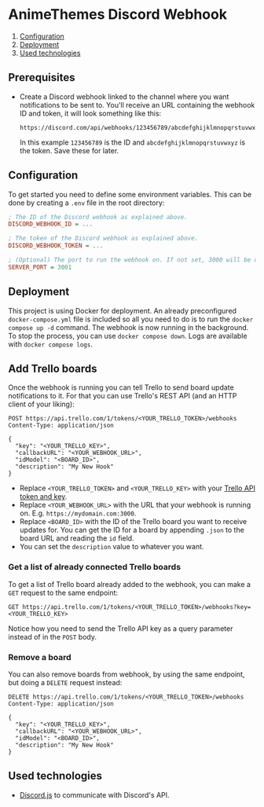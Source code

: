 # AnimeThemes Discord Webhook

1. [Configuration](#configuration)
2. [Deployment](#deployment)
3. [Used technologies](#used-technologies)

## Prerequisites

- Create a Discord webhook linked to the channel where you want notifications to be sent to. You'll receive an URL
  containing the webhook ID and token, it will look something like this:
  ```
  https://discord.com/api/webhooks/123456789/abcdefghijklmnopqrstuvwxyz
  ```
  In this example `123456789` is the ID and `abcdefghijklmnopqrstuvwxyz` is the token. Save these for later.

## Configuration

To get started you need to define some environment variables. This can be done by creating a `.env` file in the
root directory:

```ini
; The ID of the Discord webhook as explained above.
DISCORD_WEBHOOK_ID = ...

; The token of the Discord webhook as explained above.
DISCORD_WEBHOOK_TOKEN = ...

; (Optional) The port to run the webhook on. If not set, 3000 will be used.
SERVER_PORT = 3001
```

## Deployment

This project is using Docker for deployment. An already preconfigured `docker-compose.yml` file is included so all you
need to do is to run the `docker compose up -d` command. The webhook is now running in the background. To stop the
process, you can use `docker compose down`. Logs are available with `docker compose logs`.

## Add Trello boards

Once the webhook is running you can tell Trello to send board update notifications to it. For that you can use Trello's
REST API (and an HTTP client of your liking):

```http request
POST https://api.trello.com/1/tokens/<YOUR_TRELLO_TOKEN>/webhooks
Content-Type: application/json

{
  "key": "<YOUR_TRELLO_KEY>",
  "callbackURL": "<YOUR_WEBHOOK_URL>",
  "idModel": "<BOARD_ID>",
  "description": "My New Hook"
}
```

- Replace `<YOUR_TRELLO_TOKEN>` and `<YOUR_TRELLO_KEY>` with your [Trello API token and key](https://developer.atlassian.com/cloud/trello/guides/rest-api/api-introduction/).
- Replace `<YOUR_WEBHOOK_URL>` with the URL that your webhook is running on. E.g. `https://mydomain.com:3000`.
- Replace `<BOARD_ID>` with the ID of the Trello board you want to receive updates for. You can get the ID for a board
  by appending `.json` to the board URL and reading the `id` field.
- You can set the `description` value to whatever you want.

### Get a list of already connected Trello boards

To get a list of Trello board already added to the webhook, you can make a `GET` request to the same endpoint:

```http request
GET https://api.trello.com/1/tokens/<YOUR_TRELLO_TOKEN>/webhooks?key=<YOUR_TRELLO_KEY>
```

Notice how you need to send the Trello API key as a query parameter instead of in the `POST` body.

### Remove a board

You can also remove boards from webhook, by using the same endpoint, but doing a `DELETE` request instead:

```http request
DELETE https://api.trello.com/1/tokens/<YOUR_TRELLO_TOKEN>/webhooks
Content-Type: application/json

{
  "key": "<YOUR_TRELLO_KEY>",
  "callbackURL": "<YOUR_WEBHOOK_URL>",
  "idModel": "<BOARD_ID>",
  "description": "My New Hook"
}
```

## Used technologies

- [Discord.js](https://discord.js.org/) to communicate with Discord's API.